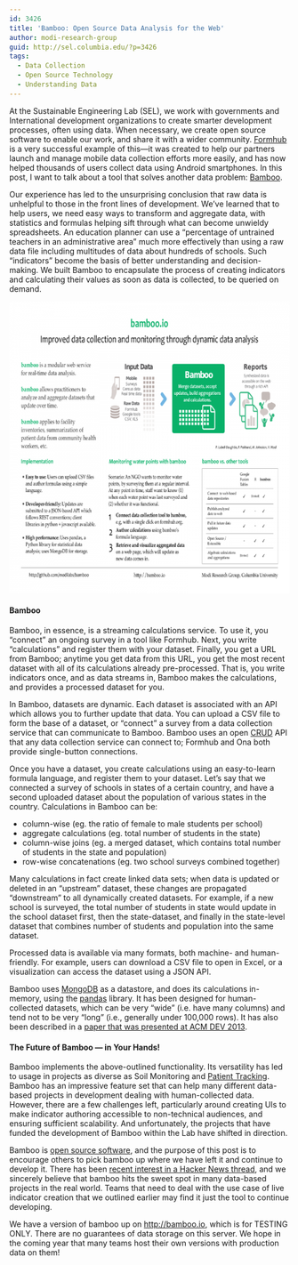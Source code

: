 ```yaml
---
id: 3426
title: 'Bamboo: Open Source Data Analysis for the Web'
author: modi-research-group
guid: http://sel.columbia.edu/?p=3426
tags:
  - Data Collection
  - Open Source Technology
  - Understanding Data
---
```

At the Sustainable Engineering Lab (SEL), we work with governments and International development organizations to create smarter development processes, often using data. When necessary, we create open source software to enable our work, and share it with a wider community. [Formhub][1] is a very successful example of this—it was created to help our partners launch and manage mobile data collection efforts more easily, and has now helped thousands of users collect data using Android smartphones. In this post, I want to talk about a tool that solves another data problem: [Bamboo][2].

Our experience has led to the unsurprising conclusion that raw data is unhelpful to those in the front lines of development. We’ve learned that to help users, we need easy ways to transform and aggregate data, with statistics and formulas helping sift through what can become unwieldy spreadsheets. An education planner can use a “percentage of untrained teachers in an administrative area” much more effectively than using a raw data file including multitudes of data about hundreds of schools. Such &#8220;indicators&#8221; become the basis of better understanding and decision-making. We built Bamboo to encapsulate the process of creating indicators and calculating their values as soon as data is collected, to be queried on demand.

[<img src="/assets/uploads/blog/2014/03/bamboo_dev2013-700x525.png" alt="bamboo_dev2013" width="700" height="525" class="alignnone size-large wp-image-3537" />][3]

#### Bamboo

Bamboo, in essence, is a streaming calculations service. To use it, you “connect” an ongoing survey in a tool like Formhub. Next, you write “calculations” and register them with your dataset. Finally, you get a URL from Bamboo; anytime you get data from this URL, you get the most recent dataset with all of its calculations already pre-processed. That is, you write indicators once, and as data streams in, Bamboo makes the calculations, and provides a processed dataset for you.

In Bamboo, datasets are dynamic. Each dataset is associated with an API which allows you to further update that data. You can upload a CSV file to form the base of a dataset, or “connect” a survey from a data collection service that can communicate to Bamboo. Bamboo uses an open [CRUD][4] API that any data collection service can connect to; Formhub and Ona both provide single-button connections.

Once you have a dataset, you create calculations using an easy-to-learn formula language, and register them to your dataset. Let’s say that we connected a survey of schools in states of a certain country, and have a second uploaded dataset about the population of various states in the country. Calculations in Bamboo can be: 

  * column-wise (eg. the ratio of female to male students per school)
  * aggregate calculations (eg. total number of students in the state)
  * column-wise joins (eg. a merged dataset, which contains total number of students in the state and population)
  * row-wise concatenations (eg. two school surveys combined together)

Many calculations in fact create linked data sets; when data is updated or deleted in an “upstream” dataset, these changes are propagated &#8220;downstream&#8221; to all dynamically created datasets. For example, if a new school is surveyed, the total number of students in state would update in the school dataset first, then the state-dataset, and finally in the state-level dataset that combines number of students and population into the same dataset.

Processed data is available via many formats, both machine- and human-friendly. For example, users can download a CSV file to open in Excel, or a visualization can access the dataset using a JSON API.

Bamboo uses [MongoDB][5] as a datastore, and does its calculations in-memory, using the [pandas][6] library. It has been designed for human-collected datasets, which can be very “wide” (i.e. have many columns) and tend not to be very “long” (i.e., generally under 100,000 rows). It has also been described in a [paper that was presented at ACM DEV 2013][7].

#### The Future of Bamboo — in Your Hands!

Bamboo implements the above-outlined functionality. Its versatility has led to usage in projects as diverse as Soil Monitoring and [Patient Tracking][8]. Bamboo has an impressive feature set that can help many different data-based projects in development dealing with human-collected data. However, there are a few challenges left, particularly around creating UIs to make indicator authoring accessible to non-technical audiences, and ensuring sufficient scalability. And unfortunately, the projects that have funded the development of Bamboo within the Lab have shifted in direction.

Bamboo is [open source software][9], and the purpose of this post is to encourage others to pick bamboo up where we have left it and continue to develop it. There has been [recent interest in a Hacker News thread][10], and we sincerely believe that bamboo hits the sweet spot in many data-based projects in the real world. Teams that need to deal with the use case of live indicator creation that we outlined earlier may find it just the tool to continue developing.

We have a version of bamboo up on http://bamboo.io, which is for TESTING ONLY. There are no guarantees of data storage on this server. We hope in the coming year that many teams host their own versions with production data on them!

 [1]: http://formhub.org
 [2]: http://bamboo.io
 [3]: /assets/uploads/blog/2014/03/Bamboo_Dev2013.pdf
 [4]: https://en.wikipedia.org/wiki/Create,_read,_update_and_delete
 [5]: http://mongodb.org
 [6]: http://pandas.pydata.org/
 [7]: http://dev3.acmdev.org/posters/dev13posters-final25.pdf
 [8]: http://sel.columbia.edu/dristhi/
 [9]: http://github.com/SEL-Columbia/bamboo
 [10]: https://news.ycombinator.com/item?id=6866201

